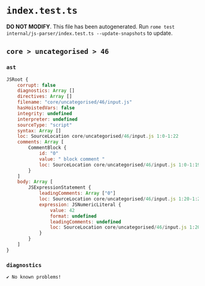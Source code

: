 # `index.test.ts`

**DO NOT MODIFY**. This file has been autogenerated. Run `rome test internal/js-parser/index.test.ts --update-snapshots` to update.

## `core > uncategorised > 46`

### `ast`

```javascript
JSRoot {
	corrupt: false
	diagnostics: Array []
	directives: Array []
	filename: "core/uncategorised/46/input.js"
	hasHoistedVars: false
	integrity: undefined
	interpreter: undefined
	sourceType: "script"
	syntax: Array []
	loc: SourceLocation core/uncategorised/46/input.js 1:0-1:22
	comments: Array [
		CommentBlock {
			id: "0"
			value: " block comment "
			loc: SourceLocation core/uncategorised/46/input.js 1:0-1:19
		}
	]
	body: Array [
		JSExpressionStatement {
			leadingComments: Array ["0"]
			loc: SourceLocation core/uncategorised/46/input.js 1:20-1:22
			expression: JSNumericLiteral {
				value: 42
				format: undefined
				leadingComments: undefined
				loc: SourceLocation core/uncategorised/46/input.js 1:20-1:22
			}
		}
	]
}
```

### `diagnostics`

```
✔ No known problems!

```
